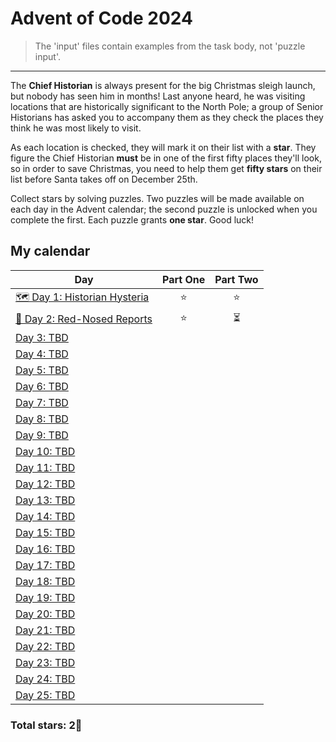 ﻿# Advent of Code 2024

> The 'input' files contain examples from the task body, not 'puzzle input'.

---

The **Chief Historian** is always present for the big Christmas sleigh launch, but nobody has seen him in months! Last anyone heard, he was visiting locations that are historically significant to the North Pole; a group of Senior Historians has asked you to accompany them as they check the places they think he was most likely to visit.

As each location is checked, they will mark it on their list with a **star**. They figure the Chief Historian **must** be in one of the first fifty places they'll look, so in order to save Christmas, you need to help them get **fifty stars** on their list before Santa takes off on December 25th.

Collect stars by solving puzzles. Two puzzles will be made available on each day in the Advent calendar; the second puzzle is unlocked when you complete the first. Each puzzle grants **one star**. Good luck!

## My calendar

| Day                                                                                                   | Part One | Part Two |
| ----------------------------------------------------------------------------------------------------- | :------: | :------: |
| [ 🗺️ Day 1: Historian Hysteria ](https://github.com/tdxa/advent_of_code/tree/master/years/2024/day-1) |    ⭐    |    ⭐    |
| [ 🦌 Day 2: Red-Nosed Reports](https://github.com/tdxa/advent_of_code/tree/master/years/2024/day-2)   |    ⭐    |    ⏳    |
| [ Day 3: TBD ]()                                                                                      |          |          |
| [ Day 4: TBD]()                                                                                       |          |          |
| [ Day 5: TBD]()                                                                                       |          |          |
| [ Day 6: TBD]()                                                                                       |          |          |
| [ Day 7: TBD]()                                                                                       |          |          |
| [Day 8: TBD]()                                                                                        |          |          |
| [Day 9: TBD]()                                                                                        |          |          |
| [Day 10: TBD]()                                                                                       |          |          |
| [Day 11: TBD]()                                                                                       |          |          |
| [Day 12: TBD]()                                                                                       |          |          |
| [Day 13: TBD]()                                                                                       |          |          |
| [Day 14: TBD]()                                                                                       |          |          |
| [Day 15: TBD]()                                                                                       |          |          |
| [Day 16: TBD]()                                                                                       |          |          |
| [Day 17: TBD]()                                                                                       |          |          |
| [Day 18: TBD]()                                                                                       |          |          |
| [Day 19: TBD]()                                                                                       |          |          |
| [Day 20: TBD]()                                                                                       |          |          |
| [Day 21: TBD]()                                                                                       |          |          |
| [Day 22: TBD]()                                                                                       |          |          |
| [Day 23: TBD]()                                                                                       |          |          |
| [Day 24: TBD]()                                                                                       |          |          |
| [Day 25: TBD]()                                                                                       |          |          |

### Total stars: 2🌟
